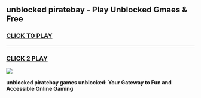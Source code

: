 
## unblocked piratebay - Play Unblocked Gmaes & Free
<h3>
<a href="https://news.freeplayer.one?title=unblocked_piratebay&ref=23F">CLICK TO PLAY</a></h3>
<hr>

<h3>
<a href="https://news.freeplayer.one?title=unblocked_piratebay&ref=23F">CLICK 2 PLAY</a>
  
</h3>

<a href="https://news.freeplayer.one?title=unblocked_piratebay&ref=23F/"><img src="https://clearcache.store/games.png"></a>


**unblocked piratebay games unblocked: Your Gateway to Fun and Accessible Online Gaming**
